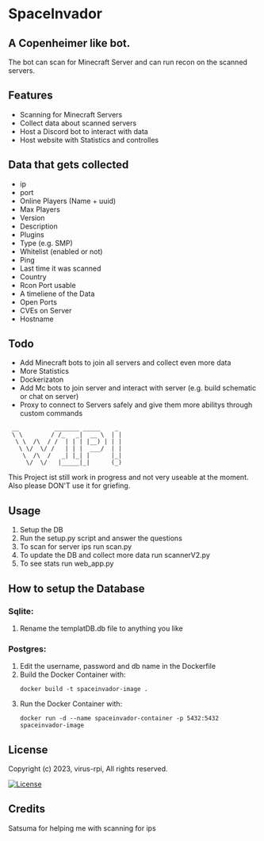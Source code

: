# SpaceInvador
## A Copenheimer like bot.

The bot can scan for Minecraft Server and can run recon on the scanned servers.
## Features
- Scanning for Minecraft Servers
- Collect data about scanned servers
- Host a Discord bot to interact with data
- Host website with Statistics and controlles

## Data that gets collected
- ip
- port
- Online Players (Name + uuid)
- Max Players
- Version
- Description
- Plugins
- Type (e.g. SMP)
- Whitelist (enabled or not)
- Ping
- Last time it was scanned
- Country
- Rcon Port usable
- A timeliene of the Data
- Open Ports
- CVEs on Server
- Hostname

## Todo

- Add Minecraft bots to join all servers and collect even more data
- More Statistics
- Dockerizaton
- Add Mc bots to join server and interact with server (e.g. build schematic or chat on server)
- Proxy to connect to Servers safely and give them more abilitys through custom commands

```
 __          _______ _____    _ 
 \ \        / /_   _|  __ \  | |
  \ \  /\  / /  | | | |__) | | |
   \ \/  \/ /   | | |  ___/  | |
    \  /\  /   _| |_| |      |_|
     \/  \/   |_____|_|      (_)
```             
This Project ist still work in progress and not very useable at the moment.
Also please DON'T use it for griefing.

## Usage
1. Setup the DB
2. Run the setup.py script and answer the questions
3. To scan for server ips run scan.py
4. To update the DB and collect more data run scannerV2.py
5. To see stats run web_app.py


## How to setup the Database
### Sqlite:
1. Rename the templatDB.db file to anything you like
### Postgres:
1. Edit the username, password and db name in the Dockerfile
2. Build the Docker Container with:
   ```
   docker build -t spaceinvador-image .
   ```
3. Run the Docker Container with:
   ```
   docker run -d --name spaceinvador-container -p 5432:5432 spaceinvador-image
   ```


## License
Copyright (c) 2023, virus-rpi,
All rights reserved.

[![License](https://img.shields.io/badge/License-BSD_3--Clause-blue.svg)](https://opensource.org/licenses/BSD-3-Clause)

## Credits
Satsuma for helping me with scanning for ips
